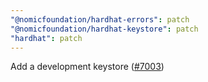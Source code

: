 ```yaml
---
"@nomicfoundation/hardhat-errors": patch
"@nomicfoundation/hardhat-keystore": patch
"hardhat": patch
---
```


Add a development keystore ([#7003](https://github.com/NomicFoundation/hardhat/issues/7003))
